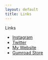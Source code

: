 ```yaml
---
layout: default
title: Links
---
```


<div class="glitch" data-text="Links">Links</div>


<div class="simple-list">
    <ul> 
        <li><a href="https://www.instagram.com/chiptunemacaroon/?hl=en" target="_blank">Instagram</a></li>
        <li><a href="https://twitter.com/chiptune_lagoon" target="_blank">Twitter</a></li>
        <li><a href="https://www.oliviabarone.com/" target="_blank">My Website</a></li>
        <li><a href="https://gumroad.com/chiptunemacaroon" target="_blank">Gumroad Store</a></li>
    </ul>
</div>
